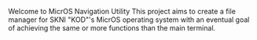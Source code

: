Welcome to MicrOS Navigation Utility
This project aims to create a file manager for SKNI "KOD"'s MicrOS operating system with an eventual goal of achieving the same or more functions than the main terminal.
